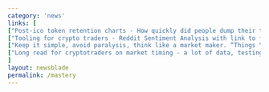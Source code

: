 ```yaml
---
category: 'news'
links: [
["Post-ico token retention charts - How quickly did people dump their tokens after a sale? By @coin_fi", "https://buff.ly/2IEco74"],
["Tooling for crypto traders - Reddit Sentiment Analysis with link to full code so that you can literally $DYOR. By @rados_io", "https://buff.ly/2k61wRT"],
["Keep it simple, avoid paralysis, think like a market maker. “Things You Learn After 1 Year of Day Trading for a Living” by @algonell", "https://bit.ly/2JQg3zm"],
["Long read for cryptotraders on market timing - a lot of data, testing out crypto basket indexes. By altcointrading_. Honorable mentions - @santimentfeed and @bbands.", "https://buff.ly/2IlSg9G"]
]
layout: newsblade
permalink: /mastery
---
```

